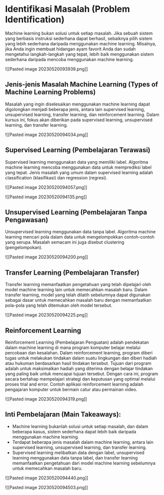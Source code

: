 # Identifikasi Masalah (Problem Identification)

Machine learning bukan solusi untuk setiap masalah. Jika sebuah sistem yang berbasis instruksi sederhana dapat berhasil, sebaiknya pilih sistem yang lebih sederhana daripada menggunakan machine learning. Misalnya, jika Anda ingin membuat hidangan ayam favorit Anda dan sudah mengetahui langkah-langkah yang tepat, lebih baik menggunakan sistem sederhana daripada mencoba menggunakan machine learning.

![[Pasted image 20230520093939.png]]

## Jenis-jenis Masalah Machine Learning (Types of Machine Learning Problems)

Masalah yang ingin diselesaikan menggunakan machine learning dapat digolongkan menjadi beberapa jenis, antara lain supervised learning, unsupervised learning, transfer learning, dan reinforcement learning. Dalam kursus ini, fokus akan diberikan pada supervised learning, unsupervised learning, dan transfer learning.

![[Pasted image 20230520094034.png]]

## Supervised Learning (Pembelajaran Terawasi)

Supervised learning menggunakan data yang memiliki label. Algoritma machine learning mencoba menggunakan data untuk memprediksi label yang tepat. Jenis masalah yang umum dalam supervised learning adalah classification (klasifikasi) dan regression (regresi).

![[Pasted image 20230520094057.png]]

![[Pasted image 20230520094135.png]]

## Unsupervised Learning (Pembelajaran Tanpa Pengawasan)

Unsupervised learning menggunakan data tanpa label. Algoritma machine learning mencari pola dalam data untuk mengelompokkan contoh-contoh yang serupa. Masalah semacam ini juga disebut clustering (pengelompokan).

![[Pasted image 20230520094200.png]]

## Transfer Learning (Pembelajaran Transfer)

Transfer learning memanfaatkan pengetahuan yang telah dipelajari oleh model machine learning lain untuk memecahkan masalah baru. Dalam transfer learning, model yang telah dilatih sebelumnya dapat digunakan sebagai dasar untuk memecahkan masalah baru dengan memanfaatkan pola-pola yang telah ditemukan oleh model tersebut.

![[Pasted image 20230520094225.png]]

## Reinforcement Learning

Reinforcement Learning (Pembelajaran Penguatan) adalah pendekatan dalam machine learning di mana program komputer belajar melalui percobaan dan kesalahan. Dalam reinforcement learning, program diberi tugas untuk melakukan tindakan dalam suatu lingkungan dan diberi hadiah atau hukuman berdasarkan hasil tindakan tersebut. Tujuan dari program adalah untuk maksimalkan hadiah yang diterima dengan belajar tindakan yang paling baik untuk mencapai tujuan tersebut. Dengan cara ini, program secara bertahap mempelajari strategi dan keputusan yang optimal melalui proses trial and error. Contoh aplikasi reinforcement learning adalah pengajaran komputer untuk bermain catur atau permainan video.

![[Pasted image 20230520094319.png]]

## Inti Pembelajaran (Main Takeaways):

- Machine learning bukanlah solusi untuk setiap masalah, dan dalam beberapa kasus, sistem sederhana dapat lebih baik daripada menggunakan machine learning.
- Terdapat beberapa jenis masalah dalam machine learning, antara lain supervised learning, unsupervised learning, dan transfer learning.
- Supervised learning melibatkan data dengan label, unsupervised learning menggunakan data tanpa label, dan transfer learning memanfaatkan pengetahuan dari model machine learning sebelumnya untuk memecahkan masalah baru.

![[Pasted image 20230520094440.png]]

![[Pasted image 20230520094503.png]]